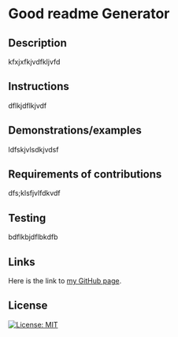 
# Good readme Generator


## Description

kfxjxfkjvdfkljvfd

## Instructions

dflkjdflkjvdf

## Demonstrations/examples

ldfskjvlsdkjvdsf
  
## Requirements of contributions

dfs;klsfjvlfdkvdf

## Testing

bdflkbjdflbkdfb

## Links

Here is the link to [my GitHub page]().

## License 

[![License: MIT](https://img.shields.io/badge/License-MIT-yellow.svg)](https://opensource.org/licenses/MIT)

